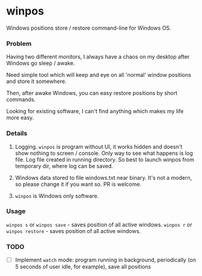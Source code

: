 # winpos

Windows positions store / restore command-line for Windows OS.

### Problem

Having two different monitors, I always have a chaos on my desktop 
after Windows go sleep / awake.

Need simple tool which will keep and eye on all 'normal' window 
positions and store it somewhere.

Then, after awake Windows, you can easy restore positions by short commands.

Looking for existing software, I can't find anything which makes 
my life more easy.


### Details

1. Logging. `winpos` is program without UI, it works hidden 
and doesn't show nothing to screen / console. Only way to see what happens
is log file. Log file created in running directory. So best to launch 
winpos from temporary dir, where log can be saved.

2. Windows data stored to file windows.txt near binary. It's not a modern, 
so please change it if you want so. PR is welcome.

3. `winpos` is Windows only software.


### Usage

`winpos s` or `winpos save` - saves position of all active windows.
`winpos r` or `winpos restore` - saves position of all active windows.


### TODO

- [ ] Implement `watch` mode: program running in background, 
  periodically (on 5 seconds of user idle, for example), save all positions

